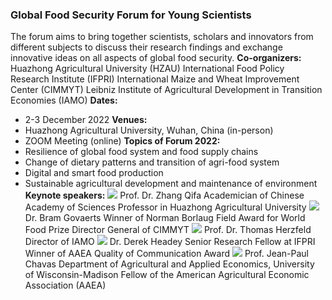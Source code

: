 ### Global Food Security Forum for Young Scientists

The forum aims to bring together scientists, scholars and innovators from different subjects to discuss their research findings and exchange innovative ideas on all aspects of global food security.
**Co-organizers:**
Huazhong Agricultural University (HZAU)
International Food Policy Research Institute (IFPRI)
International Maize and Wheat Improvement Center (CIMMYT)
Leibniz Institute of Agricultural Development in Transition Economies (IAMO)
**Dates:**

- 2-3 December 2022
  **Venues:**
- Huazhong Agricultural University, Wuhan, China (in-person)
- ZOOM Meeting (online)
  **Topics of Forum 2022:**
- Resilience of global food system and food supply chains
- Change of dietary patterns and transition of agri-food system
- Digital and smart food production
- Sustainable agricultural development and maintenance of environment
  **Keynote speakers:**
  ![](https://cdn.nlark.com/yuque/0/2022/png/34471347/1669469804702-974f0aeb-a211-432a-a7ed-569c9ae79c19.png#averageHue=%2388956f&clientId=u3651dc39-4cca-4&crop=0&crop=0&crop=1&crop=1&from=paste&height=114&id=uc29245e6&margin=%5Bobject%20Object%5D&originHeight=238&originWidth=238&originalType=url&ratio=1&rotation=0&showTitle=false&status=done&style=none&taskId=u4c300573-5e84-46fa-a096-aef5bba3ef8&title=&width=114)
  Prof. Dr. Zhang Qifa
  Academician of Chinese Academy of Sciences
  Professor in Huazhong Agricultural University
  ![](https://cdn.nlark.com/yuque/0/2022/png/34471347/1669469804740-8fdaab76-8dd7-48dc-a6ce-a86b0037a52a.png#averageHue=%23778e5f&clientId=u3651dc39-4cca-4&crop=0&crop=0&crop=1&crop=1&from=paste&height=114&id=u3152a487&margin=%5Bobject%20Object%5D&originHeight=501&originWidth=501&originalType=url&ratio=1&rotation=0&showTitle=false&status=done&style=none&taskId=uaa775b32-ae5a-49b4-b05e-c683fca82a2&title=&width=114)
  Dr. Bram Govaerts
  Winner of Norman Borlaug Field Award for World Food Prize
  Director General of CIMMYT
  ![](https://cdn.nlark.com/yuque/0/2022/png/34471347/1669469804730-4932b314-1678-481d-85f3-7eeb76bf3037.png#averageHue=%2372824c&clientId=u3651dc39-4cca-4&crop=0&crop=0&crop=1&crop=1&from=paste&height=114&id=u0491585a&margin=%5Bobject%20Object%5D&originHeight=130&originWidth=130&originalType=url&ratio=1&rotation=0&showTitle=false&status=done&style=none&taskId=ub10e8d3e-d3b6-47da-832f-50b08cb94db&title=&width=114)
  Prof. Dr. Thomas Herzfeld
  Director of IAMO
  ![](https://cdn.nlark.com/yuque/0/2022/png/34471347/1669469804767-a419d258-53f2-4c46-96ae-937ea55ce633.png#averageHue=%239c908a&clientId=u3651dc39-4cca-4&crop=0&crop=0&crop=1&crop=1&from=paste&height=114&id=ueb47854d&margin=%5Bobject%20Object%5D&originHeight=480&originWidth=480&originalType=url&ratio=1&rotation=0&showTitle=false&status=done&style=none&taskId=u583ffe26-72aa-4a27-9b33-27e56d25c42&title=&width=114)
  Dr. Derek Headey
  Senior Research Fellow at IFPRI
  Winner of AAEA Quality of Communication Award
  ![](https://cdn.nlark.com/yuque/0/2022/png/34471347/1669469804731-4a32b68b-bdcf-4282-8f56-80ffb9909d18.png#averageHue=%23262724&clientId=u3651dc39-4cca-4&crop=0&crop=0&crop=1&crop=1&from=paste&height=114&id=u580d68d5&margin=%5Bobject%20Object%5D&originHeight=267&originWidth=267&originalType=url&ratio=1&rotation=0&showTitle=false&status=done&style=none&taskId=u12ded6aa-01c7-4007-ab09-20487608716&title=&width=114)
  Prof. Jean-Paul Chavas
  Department of Agricultural and Applied Economics, University of Wisconsin-Madison
  Fellow of the American Agricultural Economic Association (AAEA)
